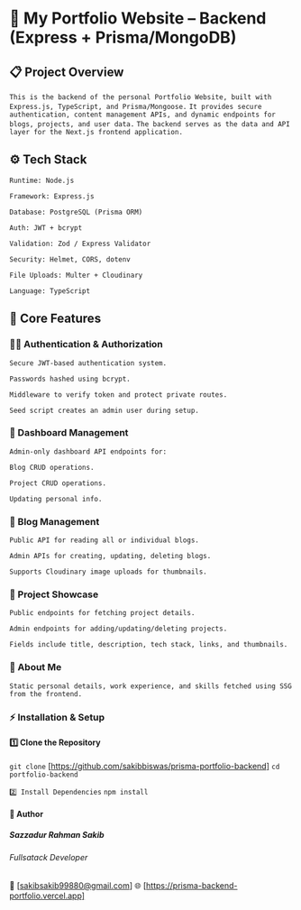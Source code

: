 # 🧠 My Portfolio Website – Backend (Express + Prisma/MongoDB)
## 📋 Project Overview

`This is the backend of the personal Portfolio Website, built with Express.js, TypeScript, and Prisma/Mongoose.`
`It provides secure authentication, content management APIs, and dynamic endpoints for blogs, projects, and user data.`
`The backend serves as the data and API layer for the Next.js frontend application.`

## ⚙️ Tech Stack
`Runtime: Node.js`

`Framework: Express.js`

`Database: PostgreSQL (Prisma ORM)`

`Auth: JWT + bcrypt`

`Validation: Zod / Express Validator`

`Security: Helmet, CORS, dotenv`

`File Uploads: Multer + Cloudinary`

`Language: TypeScript`

## 🔐 Core Features

### 🧑‍💻 Authentication & Authorization

`Secure JWT-based authentication system.`

`Passwords hashed using bcrypt.`

`Middleware to verify token and protect private routes.`

`Seed script creates an admin user during setup.`

### 🧠 Dashboard Management

`Admin-only dashboard API endpoints for:`

`Blog CRUD operations.`

`Project CRUD operations.`

`Updating personal info.`

### 📰 Blog Management

`Public API for reading all or individual blogs.`

`Admin APIs for creating, updating, deleting blogs.`

`Supports Cloudinary image uploads for thumbnails.`

### 💼 Project Showcase

`Public endpoints for fetching project details.`

`Admin endpoints for adding/updating/deleting projects.`

`Fields include title, description, tech stack, links, and thumbnails.`

### 👤 About Me

`Static personal details, work experience, and skills fetched using SSG from the frontend.`

### ⚡ Installation & Setup

#### 1️⃣ Clone the Repository
`git clone` [https://github.com/sakibbiswas/prisma-portfolio-backend]
`cd portfolio-backend`

`2️⃣ Install Dependencies`
`npm install`


#### 🧩 Author

##### Sazzadur Rahman Sakib
###### Fullsatack Developer
📧 [sakibsakib99880@gmail.com]
🌐 [https://prisma-backend-portfolio.vercel.app]